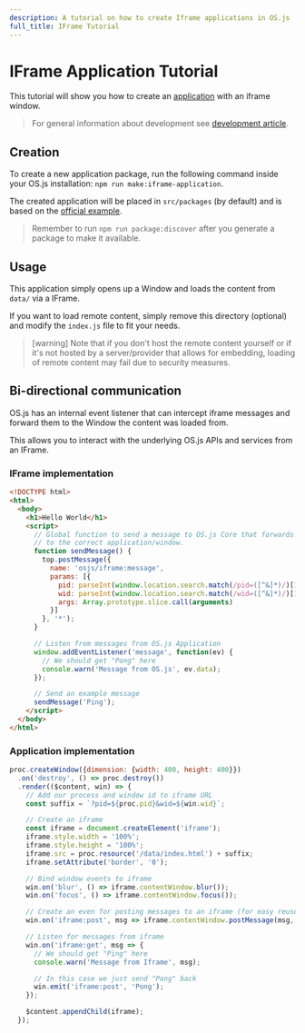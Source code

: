 ```yaml
---
description: A tutorial on how to create Iframe applications in OS.js
full_title: IFrame Tutorial
---
```


# IFrame Application Tutorial

This tutorial will show you how to create an [application](../application/README.md) with an iframe window.

> For general information about development see [development article](../../development/README.md).

## Creation

To create a new application package, run the following command inside your OS.js installation: `npm run make:iframe-application`.

The created application will be placed in `src/packages` (by default) and is based on the [official example](https://github.com/os-js/osjs-example-iframe-application).

> Remember to run `npm run package:discover` after you generate a package to make it available.

## Usage

This application simply opens up a Window and loads the content from `data/` via a IFrame.

If you want to load remote content, simply remove this directory (optional) and modify the `index.js` file to fit your needs.

> [warning] Note that if you don't host the remote content yourself or if it's not hosted by a server/provider that allows for embedding,
> loading of remote content may fail due to security measures.

## Bi-directional communication

OS.js has an internal event listener that can intercept iframe messages and forward them to the Window the content was loaded from.

This allows you to interact with the underlying OS.js APIs and services from an IFrame.

### IFrame implementation

```html
<!DOCTYPE html>
<html>
  <body>
    <h1>Hello World</h1>
    <script>
      // Global function to send a message to OS.js Core that forwards it
      // to the correct application/window.
      function sendMessage() {
        top.postMessage({
          name: 'osjs/iframe:message',
          params: [{
            pid: parseInt(window.location.search.match(/pid=([^&]*)/)[1], 10),
            wid: parseInt(window.location.search.match(/wid=([^&]*)/)[1], 10),
            args: Array.prototype.slice.call(arguments)
          }]
        }, '*');
      }

      // Listen from messages from OS.js Application
      window.addEventListener('message', function(ev) {
        // We should get "Pong" here
        console.warn('Message from OS.js', ev.data);
      });

      // Send an example message
      sendMessage('Ping');
    </script>
  </body>
</html>
```

### Application implementation

```javascript
proc.createWindow({dimension: {width: 400, height: 400}})
  .on('destroy', () => proc.destroy())
  .render(($content, win) => {
    // Add our process and window id to iframe URL
    const suffix = `?pid=${proc.pid}&wid=${win.wid}`;

    // Create an iframe
    const iframe = document.createElement('iframe');
    iframe.style.width = '100%';
    iframe.style.height = '100%';
    iframe.src = proc.resource('/data/index.html') + suffix;
    iframe.setAttribute('border', '0');

    // Bind window events to iframe
    win.on('blur', () => iframe.contentWindow.blur());
    win.on('focus', () => iframe.contentWindow.focus());

    // Create an even for posting messages to an iframe (for easy reuse)
    win.on('iframe:post', msg => iframe.contentWindow.postMessage(msg, window.location.href));

    // Listen for messages from iframe
    win.on('iframe:get', msg => {
      // We should get "Ping" here
      console.warn('Message from Iframe', msg);

      // In this case we just send "Pong" back
      win.emit('iframe:post', 'Pong');
    });

    $content.appendChild(iframe);
  });
```
